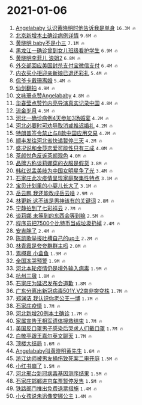# 2021-01-06

1. [Angelababy 认识黄晓明时他告诉我是单身](https://s.weibo.com/weibo?q=Angelababy%20%E8%AE%A4%E8%AF%86%E9%BB%84%E6%99%93%E6%98%8E%E6%97%B6%E4%BB%96%E5%91%8A%E8%AF%89%E6%88%91%E6%98%AF%E5%8D%95%E8%BA%AB&Refer=top) `16.3M 🔥`
1. [北京新增本土确诊病例详情](https://s.weibo.com/weibo?q=%23%E5%8C%97%E4%BA%AC%E6%96%B0%E5%A2%9E%E6%9C%AC%E5%9C%9F%E7%A1%AE%E8%AF%8A%E7%97%85%E4%BE%8B%E8%AF%A6%E6%83%85%23&Refer=top) `9.6M 🔥`
1. [黄晓明 baby不是小三](https://s.weibo.com/weibo?q=%E9%BB%84%E6%99%93%E6%98%8E%20baby%E4%B8%8D%E6%98%AF%E5%B0%8F%E4%B8%89&Refer=top) `7.1M 🔥`
1. [黑龙江一确诊曾到女儿班级看护学生](https://s.weibo.com/weibo?q=%23%E9%BB%91%E9%BE%99%E6%B1%9F%E4%B8%80%E7%A1%AE%E8%AF%8A%E6%9B%BE%E5%88%B0%E5%A5%B3%E5%84%BF%E7%8F%AD%E7%BA%A7%E7%9C%8B%E6%8A%A4%E5%AD%A6%E7%94%9F%23&Refer=top) `6.9M 🔥`
1. [黄晓明李菲儿 浪姐2](https://s.weibo.com/weibo?q=%E9%BB%84%E6%99%93%E6%98%8E%E6%9D%8E%E8%8F%B2%E5%84%BF%20%E6%B5%AA%E5%A7%902&Refer=top) `6.8M 🔥`
1. [外交部回应美国封杀支付宝微信支付](https://s.weibo.com/weibo?q=%23%E5%A4%96%E4%BA%A4%E9%83%A8%E5%9B%9E%E5%BA%94%E7%BE%8E%E5%9B%BD%E5%B0%81%E6%9D%80%E6%94%AF%E4%BB%98%E5%AE%9D%E5%BE%AE%E4%BF%A1%E6%94%AF%E4%BB%98%23&Refer=top) `6.4M 🔥`
1. [内衣买小拒迎亲新娘已退还彩礼](https://s.weibo.com/weibo?q=%23%E5%86%85%E8%A1%A3%E4%B9%B0%E5%B0%8F%E6%8B%92%E8%BF%8E%E4%BA%B2%E6%96%B0%E5%A8%98%E5%B7%B2%E9%80%80%E8%BF%98%E5%BD%A9%E7%A4%BC%23&Refer=top) `5.4M 🔥`
1. [侃爷卡戴珊离婚](https://s.weibo.com/weibo?q=%E4%BE%83%E7%88%B7%E5%8D%A1%E6%88%B4%E7%8F%8A%E7%A6%BB%E5%A9%9A&Refer=top) `5.4M 🔥`
1. [仙剑翻拍](https://s.weibo.com/weibo?q=%E4%BB%99%E5%89%91%E7%BF%BB%E6%8B%8D&Refer=top) `4.9M 🔥`
1. [文咏珊点赞Angelababy](https://s.weibo.com/weibo?q=%23%E6%96%87%E5%92%8F%E7%8F%8A%E7%82%B9%E8%B5%9EAngelababy%23&Refer=top) `4.8M 🔥`
1. [华春莹点赞竹内亮导演真实记录中国](https://s.weibo.com/weibo?q=%23%E5%8D%8E%E6%98%A5%E8%8E%B9%E7%82%B9%E8%B5%9E%E7%AB%B9%E5%86%85%E4%BA%AE%E5%AF%BC%E6%BC%94%E7%9C%9F%E5%AE%9E%E8%AE%B0%E5%BD%95%E4%B8%AD%E5%9B%BD%23&Refer=top) `4.8M 🔥`
1. [流金岁月](https://s.weibo.com/weibo?q=%E6%B5%81%E9%87%91%E5%B2%81%E6%9C%88&Refer=top) `4.5M 🔥`
1. [河北一确诊病例4天参加3场婚宴](https://s.weibo.com/weibo?q=%23%E6%B2%B3%E5%8C%97%E4%B8%80%E7%A1%AE%E8%AF%8A%E7%97%85%E4%BE%8B4%E5%A4%A9%E5%8F%82%E5%8A%A03%E5%9C%BA%E5%A9%9A%E5%AE%B4%23&Refer=top) `4.2M 🔥`
1. [河北必要时可劝导取消或推迟婚礼](https://s.weibo.com/weibo?q=%23%E6%B2%B3%E5%8C%97%E5%BF%85%E8%A6%81%E6%97%B6%E5%8F%AF%E5%8A%9D%E5%AF%BC%E5%8F%96%E6%B6%88%E6%88%96%E6%8E%A8%E8%BF%9F%E5%A9%9A%E7%A4%BC%23&Refer=top) `4.2M 🔥`
1. [特朗普签令禁止与8款中国应用交易](https://s.weibo.com/weibo?q=%23%E7%89%B9%E6%9C%97%E6%99%AE%E7%AD%BE%E4%BB%A4%E7%A6%81%E6%AD%A2%E4%B8%8E8%E6%AC%BE%E4%B8%AD%E5%9B%BD%E5%BA%94%E7%94%A8%E4%BA%A4%E6%98%93%23&Refer=top) `4.2M 🔥`
1. [顺丰发往河北省快递暂停三天](https://s.weibo.com/weibo?q=%23%E9%A1%BA%E4%B8%B0%E5%8F%91%E5%BE%80%E6%B2%B3%E5%8C%97%E7%9C%81%E5%BF%AB%E9%80%92%E6%9A%82%E5%81%9C%E4%B8%89%E5%A4%A9%23&Refer=top) `4.2M 🔥`
1. [盛况说和金莎恋爱可能性只有三成](https://s.weibo.com/weibo?q=%E7%9B%9B%E5%86%B5%E8%AF%B4%E5%92%8C%E9%87%91%E8%8E%8E%E6%81%8B%E7%88%B1%E5%8F%AF%E8%83%BD%E6%80%A7%E5%8F%AA%E6%9C%89%E4%B8%89%E6%88%90&Refer=top) `4.0M 🔥`
1. [茶颜悦色反诉茶颜观色](https://s.weibo.com/weibo?q=%23%E8%8C%B6%E9%A2%9C%E6%82%A6%E8%89%B2%E5%8F%8D%E8%AF%89%E8%8C%B6%E9%A2%9C%E8%A7%82%E8%89%B2%23&Refer=top) `4.0M 🔥`
1. [品牌方称谈莉娜穿的衣服是假货](https://s.weibo.com/weibo?q=%23%E5%93%81%E7%89%8C%E6%96%B9%E7%A7%B0%E8%B0%88%E8%8E%89%E5%A8%9C%E7%A9%BF%E7%9A%84%E8%A1%A3%E6%9C%8D%E6%98%AF%E5%81%87%E8%B4%A7%23&Refer=top) `3.8M 🔥`
1. [韩红说孟美岐为中国女明星争了光](https://s.weibo.com/weibo?q=%23%E9%9F%A9%E7%BA%A2%E8%AF%B4%E5%AD%9F%E7%BE%8E%E5%B2%90%E4%B8%BA%E4%B8%AD%E5%9B%BD%E5%A5%B3%E6%98%8E%E6%98%9F%E4%BA%89%E4%BA%86%E5%85%89%23&Refer=top) `3.4M 🔥`
1. [石家庄此次疫情呈现家庭聚集性特点](https://s.weibo.com/weibo?q=%23%E7%9F%B3%E5%AE%B6%E5%BA%84%E6%AD%A4%E6%AC%A1%E7%96%AB%E6%83%85%E5%91%88%E7%8E%B0%E5%AE%B6%E5%BA%AD%E8%81%9A%E9%9B%86%E6%80%A7%E7%89%B9%E7%82%B9%23&Refer=top) `3.1M 🔥`
1. [宝贝计划里的小婴儿长大了](https://s.weibo.com/weibo?q=%23%E5%AE%9D%E8%B4%9D%E8%AE%A1%E5%88%92%E9%87%8C%E7%9A%84%E5%B0%8F%E5%A9%B4%E5%84%BF%E9%95%BF%E5%A4%A7%E4%BA%86%23&Refer=top) `3.1M 🔥`
1. [岳云鹏 我还能改成岳云啥](https://s.weibo.com/weibo?q=%E5%B2%B3%E4%BA%91%E9%B9%8F%20%E6%88%91%E8%BF%98%E8%83%BD%E6%94%B9%E6%88%90%E5%B2%B3%E4%BA%91%E5%95%A5&Refer=top) `2.9M 🔥`
1. [林更新 这不该是男神该有的关键词](https://s.weibo.com/weibo?q=%E6%9E%97%E6%9B%B4%E6%96%B0%20%E8%BF%99%E4%B8%8D%E8%AF%A5%E6%98%AF%E7%94%B7%E7%A5%9E%E8%AF%A5%E6%9C%89%E7%9A%84%E5%85%B3%E9%94%AE%E8%AF%8D&Refer=top) `2.8M 🔥`
1. [宁静拍到了七彩祥云](https://s.weibo.com/weibo?q=%23%E5%AE%81%E9%9D%99%E6%8B%8D%E5%88%B0%E4%BA%86%E4%B8%83%E5%BD%A9%E7%A5%A5%E4%BA%91%23&Refer=top) `2.7M 🔥`
1. [谈莉娜 未等到的东西会等到嘛](https://s.weibo.com/weibo?q=%E8%B0%88%E8%8E%89%E5%A8%9C%20%E6%9C%AA%E7%AD%89%E5%88%B0%E7%9A%84%E4%B8%9C%E8%A5%BF%E4%BC%9A%E7%AD%89%E5%88%B0%E5%98%9B&Refer=top) `2.5M 🔥`
1. [程序员把7500个比特币当成垃圾扔掉](https://s.weibo.com/weibo?q=%23%E7%A8%8B%E5%BA%8F%E5%91%98%E6%8A%8A7500%E4%B8%AA%E6%AF%94%E7%89%B9%E5%B8%81%E5%BD%93%E6%88%90%E5%9E%83%E5%9C%BE%E6%89%94%E6%8E%89%23&Refer=top) `2.4M 🔥`
1. [安吉胖了](https://s.weibo.com/weibo?q=%E5%AE%89%E5%90%89%E8%83%96%E4%BA%86&Refer=top) `2.4M 🔥`
1. [陈凯歌举报吐槽自己的up主](https://s.weibo.com/weibo?q=%23%E9%99%88%E5%87%AF%E6%AD%8C%E4%B8%BE%E6%8A%A5%E5%90%90%E6%A7%BD%E8%87%AA%E5%B7%B1%E7%9A%84up%E4%B8%BB%23&Refer=top) `2.2M 🔥`
1. [林青霞是夸夸群群主吗](https://s.weibo.com/weibo?q=%23%E6%9E%97%E9%9D%92%E9%9C%9E%E6%98%AF%E5%A4%B8%E5%A4%B8%E7%BE%A4%E7%BE%A4%E4%B8%BB%E5%90%97%23&Refer=top) `2.0M 🔥`
1. [焉栩嘉 小盒鱼](https://s.weibo.com/weibo?q=%E7%84%89%E6%A0%A9%E5%98%89%20%E5%B0%8F%E7%9B%92%E9%B1%BC&Refer=top) `1.9M 🔥`
1. [全国冻哭预警](https://s.weibo.com/weibo?q=%E5%85%A8%E5%9B%BD%E5%86%BB%E5%93%AD%E9%A2%84%E8%AD%A6&Refer=top) `1.9M 🔥`
1. [河北本轮疫情仍是境外输入病毒](https://s.weibo.com/weibo?q=%23%E6%B2%B3%E5%8C%97%E6%9C%AC%E8%BD%AE%E7%96%AB%E6%83%85%E4%BB%8D%E6%98%AF%E5%A2%83%E5%A4%96%E8%BE%93%E5%85%A5%E7%97%85%E6%AF%92%23&Refer=top) `1.9M 🔥`
1. [杭州三墩](https://s.weibo.com/weibo?q=%E6%9D%AD%E5%B7%9E%E4%B8%89%E5%A2%A9&Refer=top) `1.8M 🔥`
1. [石家庄为延迟发布会道歉](https://s.weibo.com/weibo?q=%23%E7%9F%B3%E5%AE%B6%E5%BA%84%E4%B8%BA%E5%BB%B6%E8%BF%9F%E5%8F%91%E5%B8%83%E4%BC%9A%E9%81%93%E6%AD%89%23&Refer=top) `1.8M 🔥`
1. [广东分离出新冠病毒501Y.V2南非突变株](https://s.weibo.com/weibo?q=%23%E5%B9%BF%E4%B8%9C%E5%88%86%E7%A6%BB%E5%87%BA%E6%96%B0%E5%86%A0%E7%97%85%E6%AF%92501Y.V2%E5%8D%97%E9%9D%9E%E7%AA%81%E5%8F%98%E6%A0%AA%23&Refer=top) `1.7M 🔥`
1. [郑渊洁 我认识你老公王一博](https://s.weibo.com/weibo?q=%E9%83%91%E6%B8%8A%E6%B4%81%20%E6%88%91%E8%AE%A4%E8%AF%86%E4%BD%A0%E8%80%81%E5%85%AC%E7%8E%8B%E4%B8%80%E5%8D%9A&Refer=top) `1.7M 🔥`
1. [石家庄疫情](https://s.weibo.com/weibo?q=%E7%9F%B3%E5%AE%B6%E5%BA%84%E7%96%AB%E6%83%85&Refer=top) `1.7M 🔥`
1. [河北新增20例本土确诊](https://s.weibo.com/weibo?q=%E6%B2%B3%E5%8C%97%E6%96%B0%E5%A2%9E20%E4%BE%8B%E6%9C%AC%E5%9C%9F%E7%A1%AE%E8%AF%8A&Refer=top) `1.7M 🔥`
1. [家属宣告王相军遗体搜救结束](https://s.weibo.com/weibo?q=%23%E5%AE%B6%E5%B1%9E%E5%AE%A3%E5%91%8A%E7%8E%8B%E7%9B%B8%E5%86%9B%E9%81%97%E4%BD%93%E6%90%9C%E6%95%91%E7%BB%93%E6%9D%9F%23&Refer=top) `1.7M 🔥`
1. [美国反口罩男子感染后哭求人们戴口罩](https://s.weibo.com/weibo?q=%23%E7%BE%8E%E5%9B%BD%E5%8F%8D%E5%8F%A3%E7%BD%A9%E7%94%B7%E5%AD%90%E6%84%9F%E6%9F%93%E5%90%8E%E5%93%AD%E6%B1%82%E4%BA%BA%E4%BB%AC%E6%88%B4%E5%8F%A3%E7%BD%A9%23&Refer=top) `1.7M 🔥`
1. [白敬亭跟王嘉尔英文聊天](https://s.weibo.com/weibo?q=%23%E7%99%BD%E6%95%AC%E4%BA%AD%E8%B7%9F%E7%8E%8B%E5%98%89%E5%B0%94%E8%8B%B1%E6%96%87%E8%81%8A%E5%A4%A9%23&Refer=top) `1.7M 🔥`
1. [顶楼大结局](https://s.weibo.com/weibo?q=%E9%A1%B6%E6%A5%BC%E5%A4%A7%E7%BB%93%E5%B1%80&Refer=top) `1.6M 🔥`
1. [Angelababy叫黄晓明黄先生](https://s.weibo.com/weibo?q=Angelababy%E5%8F%AB%E9%BB%84%E6%99%93%E6%98%8E%E9%BB%84%E5%85%88%E7%94%9F&Refer=top) `1.6M 🔥`
1. [浙江幼师被男友捅伤致死案二审开庭](https://s.weibo.com/weibo?q=%23%E6%B5%99%E6%B1%9F%E5%B9%BC%E5%B8%88%E8%A2%AB%E7%94%B7%E5%8F%8B%E6%8D%85%E4%BC%A4%E8%87%B4%E6%AD%BB%E6%A1%88%E4%BA%8C%E5%AE%A1%E5%BC%80%E5%BA%AD%23&Refer=top) `1.5M 🔥`
1. [小红书崩了](https://s.weibo.com/weibo?q=%E5%B0%8F%E7%BA%A2%E4%B9%A6%E5%B4%A9%E4%BA%86&Refer=top) `1.5M 🔥`
1. [河北邢台新冠病毒基因测序结果](https://s.weibo.com/weibo?q=%E6%B2%B3%E5%8C%97%E9%82%A2%E5%8F%B0%E6%96%B0%E5%86%A0%E7%97%85%E6%AF%92%E5%9F%BA%E5%9B%A0%E6%B5%8B%E5%BA%8F%E7%BB%93%E6%9E%9C&Refer=top) `1.5M 🔥`
1. [石家庄邯郸进京车票暂停发售](https://s.weibo.com/weibo?q=%23%E7%9F%B3%E5%AE%B6%E5%BA%84%E9%82%AF%E9%83%B8%E8%BF%9B%E4%BA%AC%E8%BD%A6%E7%A5%A8%E6%9A%82%E5%81%9C%E5%8F%91%E5%94%AE%23&Refer=top) `1.5M 🔥`
1. [铁路部门推出免费退票措施](https://s.weibo.com/weibo?q=%23%E9%93%81%E8%B7%AF%E9%83%A8%E9%97%A8%E6%8E%A8%E5%87%BA%E5%85%8D%E8%B4%B9%E9%80%80%E7%A5%A8%E6%8E%AA%E6%96%BD%23&Refer=top) `1.4M 🔥`
1. [小女孩说朱迅像安娜公主](https://s.weibo.com/weibo?q=%23%E5%B0%8F%E5%A5%B3%E5%AD%A9%E8%AF%B4%E6%9C%B1%E8%BF%85%E5%83%8F%E5%AE%89%E5%A8%9C%E5%85%AC%E4%B8%BB%23&Refer=top) `1.4M 🔥`
